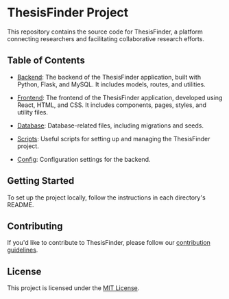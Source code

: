 # ThesisFinder Project

This repository contains the source code for ThesisFinder, a platform connecting researchers and facilitating collaborative research efforts.

## Table of Contents

- [Backend](./backend/README.md): The backend of the ThesisFinder application, built with Python, Flask, and MySQL. It includes models, routes, and utilities.

- [Frontend](./frontend/README.md): The frontend of the ThesisFinder application, developed using React, HTML, and CSS. It includes components, pages, styles, and utility files.

- [Database](./backend/database/README.md): Database-related files, including migrations and seeds.

- [Scripts](./scripts/README.md): Useful scripts for setting up and managing the ThesisFinder project.

- [Config](./config/README.md): Configuration settings for the backend.

## Getting Started

To set up the project locally, follow the instructions in each directory's README.

## Contributing

If you'd like to contribute to ThesisFinder, please follow our [contribution guidelines](CONTRIBUTING.md).

## License

This project is licensed under the [MIT License](LICENSE).

